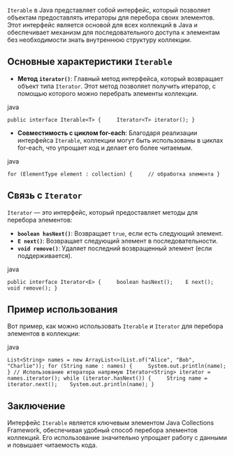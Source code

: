 `Iterable` в Java представляет собой интерфейс, который позволяет объектам предоставлять итераторы для перебора своих элементов. Этот интерфейс является основой для всех коллекций в Java и обеспечивает механизм для последовательного доступа к элементам без необходимости знать внутреннюю структуру коллекции.

## Основные характеристики `Iterable`

- **Метод `iterator()`**: Главный метод интерфейса, который возвращает объект типа `Iterator`. Этот метод позволяет получить итератор, с помощью которого можно перебрать элементы коллекции.

java

`public interface Iterable<T> {     Iterator<T> iterator(); }`

- **Совместимость с циклом for-each**: Благодаря реализации интерфейса `Iterable`, коллекции могут быть использованы в циклах for-each, что упрощает код и делает его более читаемым.

java

`for (ElementType element : collection) {     // обработка элемента }`

## Связь с `Iterator`

`Iterator` — это интерфейс, который предоставляет методы для перебора элементов:

- **`boolean hasNext()`**: Возвращает `true`, если есть следующий элемент.
- **`E next()`**: Возвращает следующий элемент в последовательности.
- **`void remove()`**: Удаляет последний возвращенный элемент (если поддерживается).

java

`public interface Iterator<E> {     boolean hasNext();    E next();    void remove(); }`

## Пример использования

Вот пример, как можно использовать `Iterable` и `Iterator` для перебора элементов в коллекции:

java

`List<String> names = new ArrayList<>(List.of("Alice", "Bob", "Charlie")); for (String name : names) {     System.out.println(name); } // Использование итератора напрямую Iterator<String> iterator = names.iterator(); while (iterator.hasNext()) {     String name = iterator.next();    System.out.println(name); }`

## Заключение

Интерфейс `Iterable` является ключевым элементом Java Collections Framework, обеспечивая удобный способ перебора элементов коллекций. Его использование значительно упрощает работу с данными и повышает читаемость кода.
